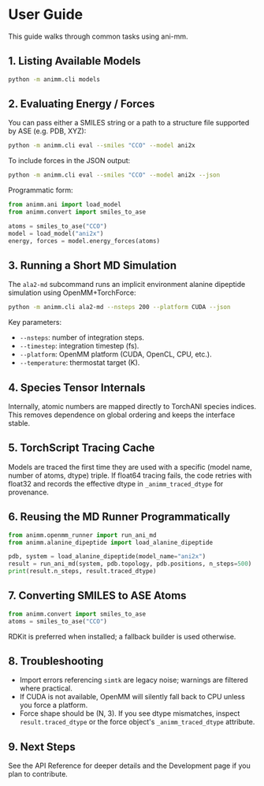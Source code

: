 # User Guide

This guide walks through common tasks using ani-mm.

## 1. Listing Available Models

```bash
python -m animm.cli models
```

## 2. Evaluating Energy / Forces

You can pass either a SMILES string or a path to a structure file supported by ASE (e.g. PDB, XYZ):

```bash
python -m animm.cli eval --smiles "CCO" --model ani2x
```

To include forces in the JSON output:

```bash
python -m animm.cli eval --smiles "CCO" --model ani2x --json
```

Programmatic form:

```python
from animm.ani import load_model
from animm.convert import smiles_to_ase

atoms = smiles_to_ase("CCO")
model = load_model("ani2x")
energy, forces = model.energy_forces(atoms)
```

## 3. Running a Short MD Simulation

The `ala2-md` subcommand runs an implicit environment alanine dipeptide simulation using OpenMM+TorchForce:

```bash
python -m animm.cli ala2-md --nsteps 200 --platform CUDA --json
```

Key parameters:

- `--nsteps`: number of integration steps.
- `--timestep`: integration timestep (fs).
- `--platform`: OpenMM platform (CUDA, OpenCL, CPU, etc.).
- `--temperature`: thermostat target (K).

## 4. Species Tensor Internals

Internally, atomic numbers are mapped directly to TorchANI species indices. This removes dependence on global ordering and keeps the interface stable.

## 5. TorchScript Tracing Cache

Models are traced the first time they are used with a specific (model name, number of atoms, dtype) triple. If float64 tracing fails, the code retries with float32 and records the effective dtype in `_animm_traced_dtype` for provenance.

## 6. Reusing the MD Runner Programmatically

```python
from animm.openmm_runner import run_ani_md
from animm.alanine_dipeptide import load_alanine_dipeptide

pdb, system = load_alanine_dipeptide(model_name="ani2x")
result = run_ani_md(system, pdb.topology, pdb.positions, n_steps=500)
print(result.n_steps, result.traced_dtype)
```

## 7. Converting SMILES to ASE Atoms

```python
from animm.convert import smiles_to_ase
atoms = smiles_to_ase("CCO")
```

RDKit is preferred when installed; a fallback builder is used otherwise.

## 8. Troubleshooting

- Import errors referencing `simtk` are legacy noise; warnings are filtered where practical.
- If CUDA is not available, OpenMM will silently fall back to CPU unless you force a platform.
- Force shape should be (N, 3). If you see dtype mismatches, inspect `result.traced_dtype` or the force object's `_animm_traced_dtype` attribute.

## 9. Next Steps

See the API Reference for deeper details and the Development page if you plan to contribute.
